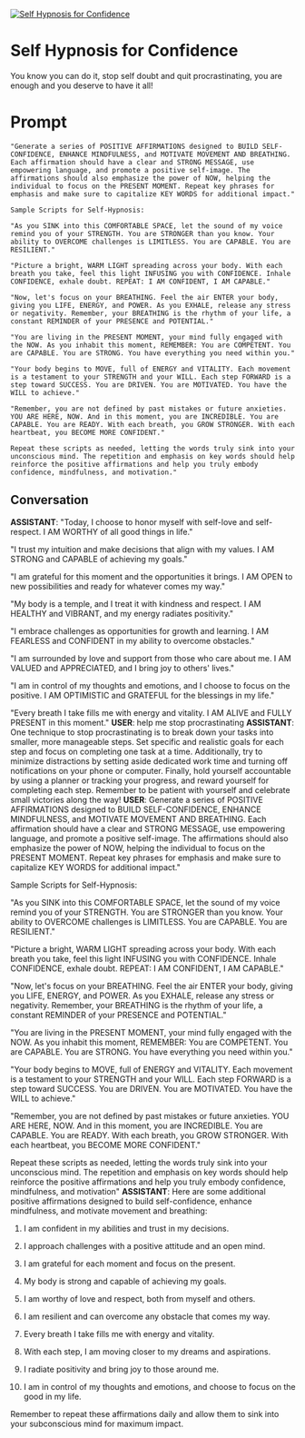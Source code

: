 
[![Self Hypnosis for Confidence ](https://flow-prompt-covers.s3.us-west-1.amazonaws.com/icon/minimalist/mini_2.png)]()
# Self Hypnosis for Confidence  
You know you can do it, stop self doubt and quit procrastinating, you are enough and you deserve to have it all!  

# Prompt

```
"Generate a series of POSITIVE AFFIRMATIONS designed to BUILD SELF-CONFIDENCE, ENHANCE MINDFULNESS, and MOTIVATE MOVEMENT AND BREATHING. Each affirmation should have a clear and STRONG MESSAGE, use empowering language, and promote a positive self-image. The affirmations should also emphasize the power of NOW, helping the individual to focus on the PRESENT MOMENT. Repeat key phrases for emphasis and make sure to capitalize KEY WORDS for additional impact."

Sample Scripts for Self-Hypnosis:

"As you SINK into this COMFORTABLE SPACE, let the sound of my voice remind you of your STRENGTH. You are STRONGER than you know. Your ability to OVERCOME challenges is LIMITLESS. You are CAPABLE. You are RESILIENT."

"Picture a bright, WARM LIGHT spreading across your body. With each breath you take, feel this light INFUSING you with CONFIDENCE. Inhale CONFIDENCE, exhale doubt. REPEAT: I AM CONFIDENT, I AM CAPABLE."

"Now, let's focus on your BREATHING. Feel the air ENTER your body, giving you LIFE, ENERGY, and POWER. As you EXHALE, release any stress or negativity. Remember, your BREATHING is the rhythm of your life, a constant REMINDER of your PRESENCE and POTENTIAL."

"You are living in the PRESENT MOMENT, your mind fully engaged with the NOW. As you inhabit this moment, REMEMBER: You are COMPETENT. You are CAPABLE. You are STRONG. You have everything you need within you."

"Your body begins to MOVE, full of ENERGY and VITALITY. Each movement is a testament to your STRENGTH and your WILL. Each step FORWARD is a step toward SUCCESS. You are DRIVEN. You are MOTIVATED. You have the WILL to achieve."

"Remember, you are not defined by past mistakes or future anxieties. YOU ARE HERE, NOW. And in this moment, you are INCREDIBLE. You are CAPABLE. You are READY. With each breath, you GROW STRONGER. With each heartbeat, you BECOME MORE CONFIDENT."

Repeat these scripts as needed, letting the words truly sink into your unconscious mind. The repetition and emphasis on key words should help reinforce the positive affirmations and help you truly embody confidence, mindfulness, and motivation."
```

## Conversation

**ASSISTANT**: "Today, I choose to honor myself with self-love and self-respect. I AM WORTHY of all good things in life."



"I trust my intuition and make decisions that align with my values. I AM STRONG and CAPABLE of achieving my goals."



"I am grateful for this moment and the opportunities it brings. I AM OPEN to new possibilities and ready for whatever comes my way."



"My body is a temple, and I treat it with kindness and respect. I AM HEALTHY and VIBRANT, and my energy radiates positivity."



"I embrace challenges as opportunities for growth and learning. I AM FEARLESS and CONFIDENT in my ability to overcome obstacles."



"I am surrounded by love and support from those who care about me. I AM VALUED and APPRECIATED, and I bring joy to others' lives."



"I am in control of my thoughts and emotions, and I choose to focus on the positive. I AM OPTIMISTIC and GRATEFUL for the blessings in my life."



"Every breath I take fills me with energy and vitality. I AM ALIVE and FULLY PRESENT in this moment."
**USER**: help me stop procrastinating 
**ASSISTANT**: One technique to stop procrastinating is to break down your tasks into smaller, more manageable steps. Set specific and realistic goals for each step and focus on completing one task at a time. Additionally, try to minimize distractions by setting aside dedicated work time and turning off notifications on your phone or computer. Finally, hold yourself accountable by using a planner or tracking your progress, and reward yourself for completing each step. Remember to be patient with yourself and celebrate small victories along the way!
**USER**: Generate a series of POSITIVE AFFIRMATIONS designed to BUILD SELF-CONFIDENCE, ENHANCE MINDFULNESS, and MOTIVATE MOVEMENT AND BREATHING. Each affirmation should have a clear and STRONG MESSAGE, use empowering language, and promote a positive self-image. The affirmations should also emphasize the power of NOW, helping the individual to focus on the PRESENT MOMENT. Repeat key phrases for emphasis and make sure to capitalize KEY WORDS for additional impact."



Sample Scripts for Self-Hypnosis:



"As you SINK into this COMFORTABLE SPACE, let the sound of my voice remind you of your STRENGTH. You are STRONGER than you know. Your ability to OVERCOME challenges is LIMITLESS. You are CAPABLE. You are RESILIENT."



"Picture a bright, WARM LIGHT spreading across your body. With each breath you take, feel this light INFUSING you with CONFIDENCE. Inhale CONFIDENCE, exhale doubt. REPEAT: I AM CONFIDENT, I AM CAPABLE."



"Now, let's focus on your BREATHING. Feel the air ENTER your body, giving you LIFE, ENERGY, and POWER. As you EXHALE, release any stress or negativity. Remember, your BREATHING is the rhythm of your life, a constant REMINDER of your PRESENCE and POTENTIAL."



"You are living in the PRESENT MOMENT, your mind fully engaged with the NOW. As you inhabit this moment, REMEMBER: You are COMPETENT. You are CAPABLE. You are STRONG. You have everything you need within you."



"Your body begins to MOVE, full of ENERGY and VITALITY. Each movement is a testament to your STRENGTH and your WILL. Each step FORWARD is a step toward SUCCESS. You are DRIVEN. You are MOTIVATED. You have the WILL to achieve."



"Remember, you are not defined by past mistakes or future anxieties. YOU ARE HERE, NOW. And in this moment, you are INCREDIBLE. You are CAPABLE. You are READY. With each breath, you GROW STRONGER. With each heartbeat, you BECOME MORE CONFIDENT."



Repeat these scripts as needed, letting the words truly sink into your unconscious mind. The repetition and emphasis on key words should help reinforce the positive affirmations and help you truly embody confidence, mindfulness, and motivation"
**ASSISTANT**: Here are some additional positive affirmations designed to build self-confidence, enhance mindfulness, and motivate movement and breathing:



1. I am confident in my abilities and trust in my decisions.

2. I approach challenges with a positive attitude and an open mind.

3. I am grateful for each moment and focus on the present.

4. My body is strong and capable of achieving my goals.

5. I am worthy of love and respect, both from myself and others.

6. I am resilient and can overcome any obstacle that comes my way.

7. Every breath I take fills me with energy and vitality.

8. With each step, I am moving closer to my dreams and aspirations.

9. I radiate positivity and bring joy to those around me.

10. I am in control of my thoughts and emotions, and choose to focus on the good in my life.



Remember to repeat these affirmations daily and allow them to sink into your subconscious mind for maximum impact.


